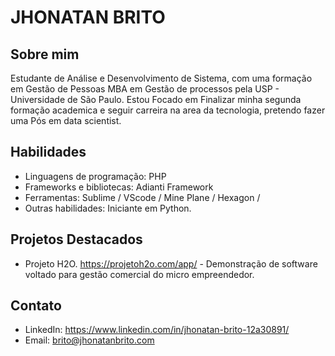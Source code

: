 # JHONATAN BRITO

## Sobre mim
Estudante de Análise e Desenvolvimento de Sistema, com uma formação em Gestão de Pessoas
MBA em Gestão de processos pela USP - Universidade de São Paulo.
Estou Focado em Finalizar minha segunda formação academica e seguir carreira na area da tecnologia, pretendo fazer uma Pós em data scientist.

## Habilidades
- Linguagens de programação: PHP
- Frameworks e bibliotecas: Adianti Framework
- Ferramentas: Sublime / VScode / Mine Plane / Hexagon / 
- Outras habilidades: Iniciante em Python.

## Projetos Destacados
- Projeto H2O. https://projetoh2o.com/app/ - Demonstração de software voltado para gestão comercial do micro empreendedor.

## Contato
- LinkedIn: https://www.linkedin.com/in/jhonatan-brito-12a30891/
- Email: brito@jhonatanbrito.com
